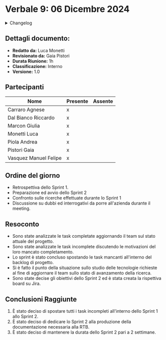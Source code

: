 # Verbale 9: 06 Dicembre 2024

<details>
  <summary>Changelog</summary>

| Data       | Versione | Descrizione                 | Autore       | Data Approvazione | Approvatore |
| ---------- | -------- | --------------------------- | ------------ | ----------------- | ----------- |
| 09/11/2024 | 1.0      | Prima stesura del documento | Luca Monetti | 11/12/2024        |Gaia Pistori|

</details>

## Dettagli documento:

- **Redatto da:** Luca Monetti
- **Revisionato da:** Gaia Pistori
- **Durata Riunione:** 1h
- **Classificazione:** Interno
- **Versione:** 1.0

## Partecipanti

| Nome                  | Presente | Assente |
| --------------------- | -------- | ------- |
| Carraro Agnese        | x        |         |
| Dal Bianco Riccardo   | x        |         |
| Marcon Giulia         | x        |         |
| Monetti Luca          | x        |         |
| Piola Andrea          | x        |         |
| Pistori Gaia          | x        |         |
| Vasquez Manuel Felipe | x        |         |

## Ordine del giorno

- Retrospettiva dello Sprint 1.
- Preparazione ed avvio dello Sprint 2
- Confronto sulle ricerche effettuate durante lo Sprint 1
- Discussione su dubbi ed interrogativi da porre all'azienda durante il meeting.

## Resoconto

- Sono state analizzate le task completate aggiornando il team sul stato attuale del progetto.
- Sono state analizzate le task incomplete discutendo le motivazioni del loro mancato completamento.
- Lo sprint è stato concluso spostando le task mancanti all'interno del backlog di progetto.
- Si è fatto il punto della situazione sullo studio delle tecnologie richieste al fine di aggiornare il team sullo stato di avanzamento della ricerca.
- Sono state decise gli obiettivi dello Sprint 2 ed è stata creata la rispettiva board su Jira.

## Conclusioni Raggiunte

1. È stato deciso di spostare tutti i task incompleti all'interno dello Sprint 1 allo Sprint 2.
2. È stato deciso di dedicare lo Sprint 2 alla produzione della documentazione necessaria alla RTB.
3. È stato deciso di mantenere la durata dello Sprint 2 pari a 2 settimane.
